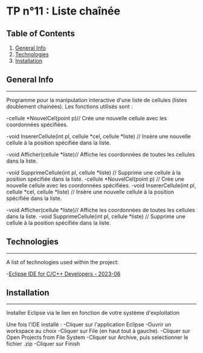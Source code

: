 ﻿# TP n°11 : Liste chaînée



## Table of Contents
1. [General Info](#general-info)
2. [Technologies](#technologies)
3. [Installation](#installation)







## General Info
***
Programme pour la manipulation interactive d'une liste de cellules (listes doublement chainées).
Les fonctions utilisés sont :


-cellule *NouvelCel(point p)// Crée une nouvelle cellule avec les coordonnées spécifiées.


-void InsererCellule(int pl, cellule *cel, cellule *liste) // Insère une nouvelle cellule à la position spécifiée dans la liste.


-void Afficher(cellule *liste)// Affiche les coordonnées de toutes les cellules dans la liste.


-void SupprimeCellule(int pl, cellule *liste) // Supprime une cellule à la position spécifiée dans la liste.
-cellule *NouvelCel(point p) // Crée une nouvelle cellule avec les coordonnées spécifiées.
-void InsererCellule(int pl, cellule *cel, cellule *liste) // Insère une nouvelle cellule à la position spécifiée dans la liste.


-void Afficher(cellule *liste)// Affiche les coordonnées de toutes les cellules dans la liste.
-void SupprimeCellule(int pl, cellule *liste) // Supprime une cellule à la position spécifiée dans la liste.


## Technologies
***
A list of technologies used within the project:


-[Eclipse IDE for C/C++ Developers - 2023-06](https://www.eclipse.org/downloads/packages/release/2023-06/r/eclipse-ide-cc-developers)


## Installation
***


Installer Eclipse via le lien en fonction de votre système d'exploitation
        


Une fois l'IDE installé :
        -Cliquer sur l'application Eclipse
        -Ouvrir un workspace au choix
        -Cliquer sur File (en haut tout à gauche).
        -Cliquer sur Open Projects from File System
        -Cliquer sur Archive, puis selectionner le fichier .zip
        -Cliquer sur Finish
